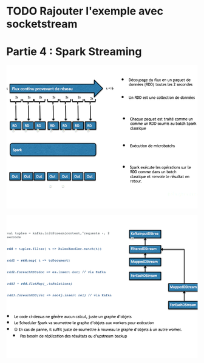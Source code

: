 # TODO Rajouter l'exemple avec socketstream
# Partie 4 : Spark Streaming

![](rdd6.png)

![](rdd7.png)

```scala

```